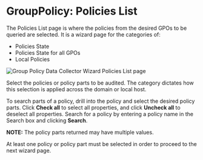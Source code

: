 # GroupPolicy: Policies List

The Policies List page is where the policies from the desired GPOs to be queried are selected. It is
a wizard page for the categories of:

- Policies State
- Policies State for all GPOs
- Local Policies

![Group Policy Data Collector Wizard Policies List page](/img/product_docs/accessanalyzer/admin/datacollector/grouppolicy/policieslist.webp)

Select the policies or policy parts to be audited. The category dictates how this selection is
applied across the domain or local host.

To search parts of a policy, drill into the policy and select the desired policy parts. Click
**Check all** to select all properties, and click **Uncheck all** to deselect all properties. Search
for a policy by entering a policy name in the Search box and clicking **Search**.

**NOTE:** The policy parts returned may have multiple values.

At least one policy or policy part must be selected in order to proceed to the next wizard page.
